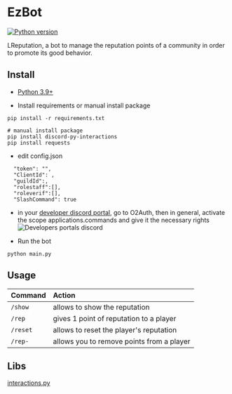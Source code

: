 
# EzBot
[![Python version](https://img.shields.io/badge/python-3.9-blue.svg)](https://python.org)

LReputation, a bot to manage the reputation points of a community in order to promote its good behavior.

## Install

* [Python 3.9+](https://www.python.org/downloads/)

* Install requirements or manual install package
```
pip install -r requirements.txt
```
```
# manual install package
pip install discord-py-interactions
pip install requests
```

* edit config.json
```
  "token": "",
  "ClientId": ,
  "guildId":,
  "rolestaff":[],
  "roleverif":[],
  "SlashCommand": true
```

* in your [developer discord portal](https://discord.com/developers/applications/), go to O2Auth, then in general, activate the scope applications.commands and give it the necessary rights
![Developers portals discord](https://i.imgur.com/bDdNzoE.png)


* Run the bot
```
python main.py
```

## Usage

| Command                       | Action                                                                                                     |
| :---------------------------- | :--------------------------------------------------------------------------------------------------------- |
| `/show`  | allows to show the reputation |
| `/rep`  | gives 1 point of reputation to a player |
| `/reset`  | allows to reset the player's reputation  |
| `/rep-`  | allows you to remove points from a player  |

## Libs
[interactions.py](https://github.com/interactions-py)